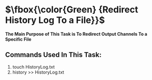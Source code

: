 # $\fbox{\color{Green} {Redirect History Log To a File}}$

**The Main Purpose of This Task is To Redirect Output Channels To a Specific File**
## Commands Used In This Task:
1. touch HistoryLog.txt
2. history >> HistoryLog.txt
